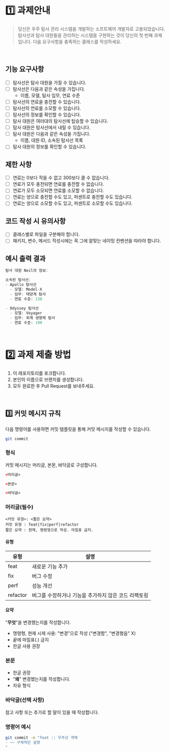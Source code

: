 # 1️⃣ 과제안내
> 당신은 우주 탐사 관리 시스템을 개발하는 소프트웨어 개발자로 고용되었습니다. 탐사선과 탐사 대원들을 관리하는 시스템을 구현하는 것이 당신의 첫 번째 과제입니다. 다음 요구사항을 충족하는 클래스를 작성하세요.
>

<br>

## 기능 요구사항
- [ ] 탐사선은 탐사 대원을 가질 수 있습니다.
- [ ] 탐사선은 다음과 같은 속성을 가집니다.
  - 이름, 모델, 탐사 임무, 연료 수준
- [ ] 탐사선의 연료을 충전할 수 있습니다.
- [ ] 탐사선의 연료를 소모할 수 있습니다.
- [ ] 탐사선의 정보를 확인할 수 있습니다.
- [ ] 탐사 대원은 여러대의 탐사선에 탑승할 수 있습니다.
- [ ] 탐사 대원은 탐사선에서 내릴 수 있습니다.
- [ ] 탐사 대원은 다음과 같은 속성을 가집니다.
  - 이름, 대원 ID, 소속된 탐사선 목록
- [ ] 탐사 대원의 정보를 확인할 수 있습니다.

## 제한 사항
- [ ] 연료는 0보다 작을 수 없고 300보다 클 수 없습니다.
- [ ] 연료가 모두 충전되면 연료를 충전할 수 없습니다.
- [ ] 연료가 모두 소모되면 연료를 소모할 수 없습니다.
- [ ] 연료는 양으로 충전할 수도 있고, 퍼센트로 충전할 수도 있습니다.
- [ ] 연료는 양으로 소모할 수도 있고, 퍼센트로 소모할 수도 있습니다.

## 코드 작성 시 유의사항
- [ ] 클래스별로 파일을 구분해야 합니다.
- [ ] 패키지, 변수, 메서드 작성시에는 꼭 그에 알맞는 네이밍 컨벤션을 따라야 합니다.

## 예시 출력 결과
```java
탐사 대원 Neil의 정보:

소속된 탐사선:
- Apollo 탐사선
  - 모델: Model-X
  - 임무: 태양계 탐사
  - 연료 수준: 130
  
- Odyssey 탐사선
  - 모델: Voyager
  - 임무: 외계 생명체 탐사
  - 연료 수준: 190
```

<br>

# 2️⃣ 과제 제출 방법
  1. 이 레포지토리를 포크합니다.
  2. 본인의 이름으로 브랜치를 생성합니다.
  3. 모두 완료한 후 Pull Request를 보내주세요.

<br>

## 3️⃣ 커밋 메시지 규칙
다음 명령어를 사용하면 커밋 템플릿을 통해 커밋 메시지를 작성할 수 있습니다.

```bash
git commit
```

### 형식
커밋 메시지는 머리글, 본문, 바닥글로 구성합니다.

```html
<머리글>

<본문>

<바닥글>
```

### 머리글(필수)
```
<커밋 유형>: <짧은 요약>
커밋 유형 : feat|fix|perf|refactor
짧은 요약 : 현재, 명령형으로 작성. 마침표 금지. 
```
#### 유형

| 유형     | 설명                                                     |
|----------|----------------------------------------------------------|
| feat     | 새로운 기능 추가                                         |
| fix      | 버그 수정                                                |
| perf     | 성능 개선                                                |
| refactor | 버그를 수정하거나 기능을 추가하지 않은 코드 리팩토링     |

#### 요약

"**무엇**"을 변경했는지를 작성합니다.

- 명령형, 현재 시제 사용: "변경"으로 작성 ("변경함", "변경했음" X)
- 끝에 마침표(.) 금지
- 한글 사용 권장

### 본문

- 한글 권장
- "**왜**" 변경했는지를 작성합니다.
- 자유 형식

### 바닥글(선택 사항)
참고 사항 또는 추가로 할 말이 있을 때 작성합니다.

### 명령어 예시
```bash
git commit -m "feat :: 우주선 객체
- ~~ 구체적인 설명
"
```